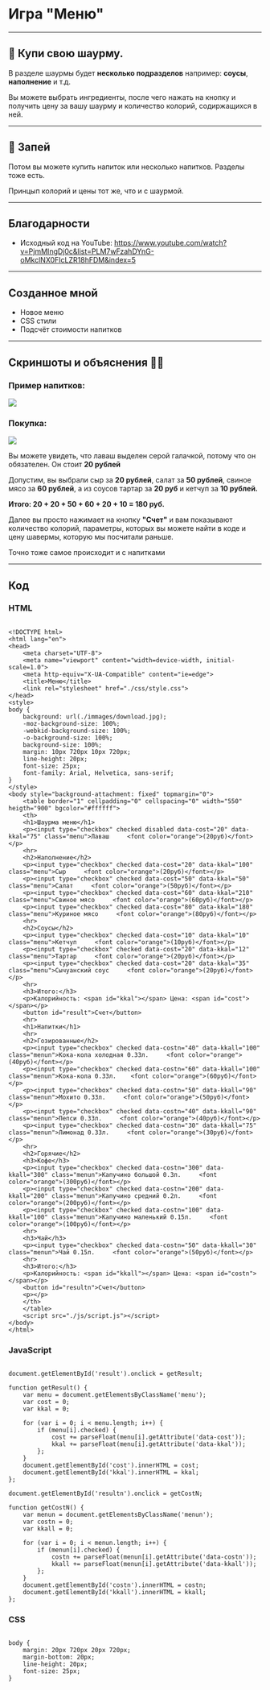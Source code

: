 # Игра "Меню"

---

## 🌯 Купи свою шаурму.

<p>В разделе шаурмы будет <b>несколько подразделов</b> например: <b>соусы</b>, <b>наполнение</b> и т.д.</p>
<p>Вы можете выбрать ингредиенты, после чего нажать на кнопку и получить цену за вашу шаурму и количество колорий, содиржащихся в ней.</p>

---

## 🍺 Запей

<p>Потом вы можете купить напиток или несколько напитков. Разделы тоже есть.</p>
<p>Принцып колорий и цены тот же, что и с шаурмой.</p>

---

## Благодарности

* Исходный код на YouTube: https://www.youtube.com/watch?v=PjmMIngDj0c&list=PLM7wFzahDYnG-oMkclNX0FIcLZR18hFDM&index=5

---

## Созданное мной

* Новое меню
* CSS стили
* Подсчёт стоимости напитков

---

## Скриншоты и объяснения 🤳🏻

### Пример напитков:

<img src="./immages/capture-20200119-162555.png">

### Покупка:

<img src="./immages/capture-20200119-164521.png">

<p>Вы можете увидеть, что лаваш выделен серой галачкой, потому что он обязателен. Он стоит <b>20 рублей</b></p>
<p>Допустим, вы выбрали сыр за <b>20 рублей</b>, салат за <b>50 рублей</b>, свиное мясо за <b>60 рублей</b>, а из соусов тартар за <b>20 руб</b> и кетчуп за <b>10 рублей.</b></p>
<p><b>Итого: 20 + 20 + 50 + 60 + 20 + 10 = 180 руб.</b></p>
<p>Далее вы просто нажимает на кнопку <b>"Счет"</b> и вам показывают количество колорий, параметры, которых вы можете найти в коде и цену шавермы, которую мы посчитали раньше.</p>
<p>Точно тоже самое происходит и с напитками</p>

---

## Код

### HTML

```

<!DOCTYPE html>
<html lang="en">
<head>
    <meta charset="UTF-8">
    <meta name="viewport" content="width=device-width, initial-scale=1.0">
    <meta http-equiv="X-UA-Compatible" content="ie=edge">
    <title>Меню</title>
    <link rel="stylesheet" href="./css/style.css">
</head>
<style>
body {
    background: url(./immages/download.jpg);
    -moz-background-size: 100%;
    -webkid-background-size: 100%;
    -o-background-size: 100%;
    background-size: 100%;
    margin: 10px 720px 10px 720px;
    line-height: 20px;
    font-size: 25px;
    font-family: Arial, Helvetica, sans-serif;
}
</style>
<body style="background-attachment: fixed" topmargin="0">
    <table border="1" cellpadding="0" cellspacing="0" width="550" heigth="900" bgcolor="#ffffff">
    <th>
    <h1>Шаурма меню</h1>
    <p><input type="checkbox" checked disabled data-cost="20" data-kkal="75" class="menu">Лаваш     <font color="orange">(20руб)</font></p>
    <hr>
    <h2>Наполнение</h2>
    <p><input type="checkbox" checked data-cost="20" data-kkal="100" class="menu">Сыр     <font color="orange">(20руб)</font></p>
    <p><input type="checkbox" checked data-cost="50" data-kkal="50" class="menu">Салат     <font color="orange">(50руб)</font></p>
    <p><input type="checkbox" checked data-cost="60" data-kkal="210" class="menu">Свиное мясо     <font color="orange">(60руб)</font></p>
    <p><input type="checkbox" checked data-cost="80" data-kkal="180" class="menu">Куриное мясо     <font color="orange">(80руб)</font></p>
    <hr>    
    <h2>Соусы</h2>
    <p><input type="checkbox" checked data-cost="10" data-kkal="10" class="menu">Кетчуп     <font color="orange">(10руб)</font></p>
    <p><input type="checkbox" checked data-cost="20" data-kkal="12" class="menu">Тартар     <font color="orange">(20руб)</font></p>
    <p><input type="checkbox" checked data-cost="20" data-kkal="35" class="menu">Сычуанский соус     <font color="orange">(20руб)</font></p>
    <hr>
    <h3>Итого:</h3>
    <p>Калорийность: <span id="kkal"></span> Цена: <span id="cost"></span></p>
    <button id="result">Счет</button>
    <hr>
    <h1>Напитки</h1>
    <hr>
    <h2>Гозированные</h2>
    <p><input type="checkbox" checked data-costn="40" data-kkall="100" class="menun">Кока-кола холодная 0.33л.     <font color="orange">(40руб)</font></p>
    <p><input type="checkbox" checked data-costn="60" data-kkall="100" class="menun">Кока-кола 0.33л.    <font color="orange">(60руб)</font></p>
    <p><input type="checkbox" checked data-costn="50" data-kkall="90" class="menun">Мохито 0.33л.     <font color="orange">(50руб)</font></p>
    <p><input type="checkbox" checked data-costn="40" data-kkall="90" class="menun">Пепси 0.33л.     <font color="orange">(40руб)</font></p>
    <p><input type="checkbox" checked data-costn="30" data-kkall="75" class="menun">Лимонад 0.33л.     <font color="orange">(30руб)</font></p>
    <hr>
    <h2>Горячие</h2>
    <h3>Кофе</h3>
    <p><input type="checkbox" checked data-costn="300" data-kkall="300" class="menun">Капучино большой 0.3л.     <font color="orange">(300руб)</font></p>
    <p><input type="checkbox" checked data-costn="200" data-kkall="200" class="menun">Капучино средний 0.2л.     <font color="orange">(200руб)</font></p>
    <p><input type="checkbox" checked data-costn="100" data-kkall="100" class="menun">Капучино маленький 0.15л.     <font color="orange">(100руб)</font></p>
    <hr>
    <h3>Чай</h3>
    <p><input type="checkbox" checked data-costn="50" data-kkall="30" class="menun">Чай 0.15л.     <font color="orange">(50руб)</font></p>
    <hr>
    <h3>Итого:</h3>
    <p>Калорийность: <span id="kkall"></span> Цена: <span id="costn"></span></p>
    <button id="resultn">Счет</button>
    <p></p>
    </th>
    </table>
    <script src="./js/script.js"></script>
</body>
</html>

```

### JavaScript

```

document.getElementById('result').onclick = getResult;

function getResult() {
    var menu = document.getElementsByClassName('menu');
    var cost = 0;
    var kkal = 0;

    for (var i = 0; i < menu.length; i++) {
        if (menu[i].checked) {
            cost += parseFloat(menu[i].getAttribute('data-cost'));
            kkal += parseFloat(menu[i].getAttribute('data-kkal'));
        };
    }
    document.getElementById('cost').innerHTML = cost;
    document.getElementById('kkal').innerHTML = kkal;
};

document.getElementById('resultn').onclick = getCostN;

function getCostN() {
    var menun = document.getElementsByClassName('menun');
    var costn = 0;
    var kkall = 0;

    for (var i = 0; i < menun.length; i++) {
        if (menun[i].checked) {
            costn += parseFloat(menun[i].getAttribute('data-costn'));
            kkall += parseFloat(menun[i].getAttribute('data-kkall'));
        };
    }
    document.getElementById('costn').innerHTML = costn;
    document.getElementById('kkall').innerHTML = kkall;
};

```

### CSS

```

body {
    margin: 20px 720px 20px 720px;
    margin-bottom: 20px;
    line-height: 20px;
    font-size: 25px;
}

```
